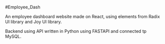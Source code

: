 #Employee_Dash

An employee dashboard website made on React, using elements from Radix UI library and Joy UI library.

Backend using API written in Python using FASTAPI and connected tp MySQL.
